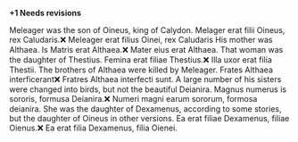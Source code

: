 **+1 Needs revisions**

Meleager was the son of Oineus, king of Calydon.
Melager erat filii Oineus, rex Caludaris.❌ Meleager erat filius Oinei, rex Caludaris
His mother was Althaea.
Is Matris erat Althaea.❌ Mater eius erat Althaea.
That woman was the daughter of Thestius.
Femina erat filiae Thestius.❌ Illa uxor erat filia Thestii.
The brothers of Althaea were killed by Meleager.
Frates Althaea interficerant❌ Fratres Althaea interfecti sunt.
A large number of his sisters were changed into birds, but not the beautiful Deianira.
Magnus numerus is sororis, formusa Deianira.❌ Numeri magni earum sororum, formosa deianira.
She was the daughter of Dexamenus, according to some stories, but the daughter of Oineus in other versions.
Ea erat filiae Dexamenus, filiae Oienus.❌  Ea erat filia Dexamenus, filia Oienei.
